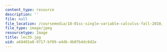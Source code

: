```yaml
---
content_type: resource
description: ''
file: null
file_location: /coursemedia/18-01sc-single-variable-calculus-fall-2010/a68465a89717bf09a4db4b07b4dc6d2e_lec35.jpg
file_type: image/jpeg
resourcetype: Image
title: lec35.jpg
uid: a68465a8-9717-bf09-a4db-4b07b4dc6d2e
---
```

